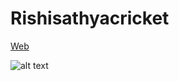 # Rishisathyacricket

[Web](https://bulicricket.herokuapp.com/) 


![alt text](http://i.imgur.com/wcsgq6C.png "Logo Title Text 1")
